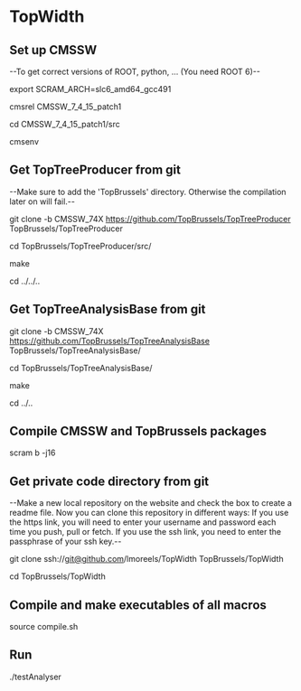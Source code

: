 # TopWidth

## Set up CMSSW

--To get correct versions of ROOT, python, ... (You need ROOT 6)--

export SCRAM_ARCH=slc6_amd64_gcc491

cmsrel CMSSW_7_4_15_patch1

cd CMSSW_7_4_15_patch1/src

cmsenv

## Get TopTreeProducer from git

--Make sure to add the 'TopBrussels' directory. Otherwise the compilation later on will fail.--

git clone -b CMSSW_74X https://github.com/TopBrussels/TopTreeProducer TopBrussels/TopTreeProducer

cd TopBrussels/TopTreeProducer/src/

make

cd ../../..

## Get TopTreeAnalysisBase from git

git clone -b CMSSW_74X https://github.com/TopBrussels/TopTreeAnalysisBase TopBrussels/TopTreeAnalysisBase/

cd TopBrussels/TopTreeAnalysisBase/

make

cd ../..

## Compile CMSSW and TopBrussels packages

scram b -j16


## Get private code directory from git

--Make a new local repository on the website and check the box to create a readme file.
Now you can clone this repository in different ways:
If you use the https link, you will need to enter your username and password each time you push, pull or fetch.
If you use the ssh link, you need to enter the passphrase of your ssh key.--

git clone ssh://git@github.com/lmoreels/TopWidth TopBrussels/TopWidth

cd TopBrussels/TopWidth


## Compile and make executables of all macros

source compile.sh

## Run

./testAnalyser
